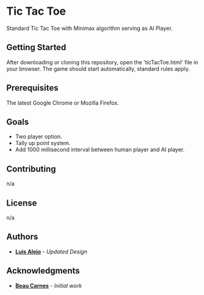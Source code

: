 # Tic Tac Toe

Standard Tic Tac Toe with Minimax algorithm serving as AI Player. 

## Getting Started

After downloading or cloning this repository, open the 'ticTacToe.html' file in your browser. The game should start automatically, standard rules apply. 

## Prerequisites

The latest Google Chrome or Mozilla Firefox.

## Goals

   * Two player option. 
   * Tally up point system. 
   * Add 1000 millisecond interval between human player and AI player. 


## Contributing

n/a

## License

n/a

## Authors

* **[Luis Alejo](https://github.com/elzbyfar)** - *Updated Design*

## Acknowledgments

* **[Beau Carnes](https://github.com/beaucarnes)** - *Initial work*

